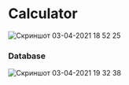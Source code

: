 # Calculator  
![Скриншот 03-04-2021 18 52 25](https://user-images.githubusercontent.com/69078357/113484207-bf9f2e00-94af-11eb-8526-8cd09910c339.png)  
### Database ###  
![Скриншот 03-04-2021 19 32 38](https://user-images.githubusercontent.com/69078357/113484899-8072dc00-94b3-11eb-8231-0e2c2c367a7f.png)
